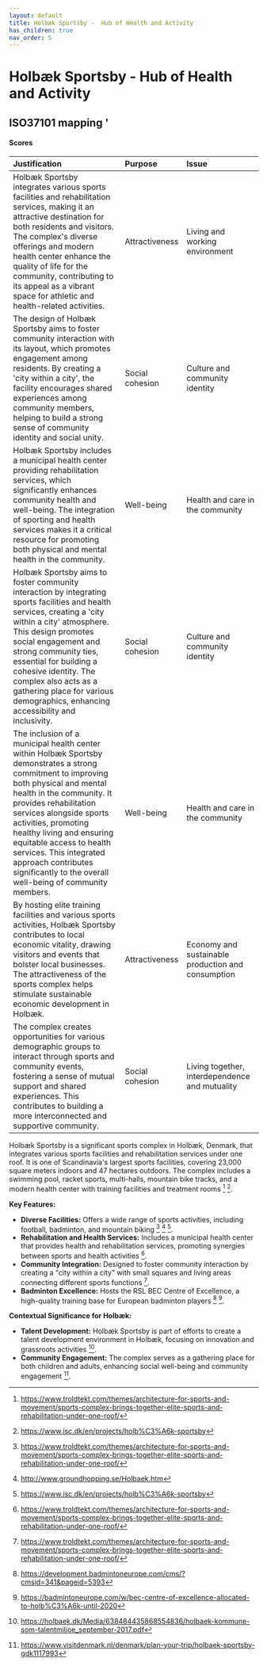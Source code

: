 ```yaml
---
layout: default
title: Holbæk Sportsby -  Hub of Health and Activity
has_children: true
nav_order: 5
---
```




# Holbæk Sportsby -  Hub of Health and Activity

## ISO37101 mapping '

#### Scores

| Justification                                                                                                                                                                                                                                                                                                                                                                                                    | Purpose         | Issue                                              |
|:-----------------------------------------------------------------------------------------------------------------------------------------------------------------------------------------------------------------------------------------------------------------------------------------------------------------------------------------------------------------------------------------------------------------|:----------------|:---------------------------------------------------|
| Holbæk Sportsby integrates various sports facilities and rehabilitation services, making it an attractive destination for both residents and visitors. The complex's diverse offerings and modern health center enhance the quality of life for the community, contributing to its appeal as a vibrant space for athletic and health-related activities.                                                         | Attractiveness  | Living and working environment                     |
| The design of Holbæk Sportsby aims to foster community interaction with its layout, which promotes engagement among residents. By creating a 'city within a city', the facility encourages shared experiences among community members, helping to build a strong sense of community identity and social unity.                                                                                                   | Social cohesion | Culture and community identity                     |
| Holbæk Sportsby includes a municipal health center providing rehabilitation services, which significantly enhances community health and well-being. The integration of sporting and health services makes it a critical resource for promoting both physical and mental health in the community.                                                                                                                 | Well-being      | Health and care in the community                   |
| Holbæk Sportsby aims to foster community interaction by integrating sports facilities and health services, creating a 'city within a city' atmosphere. This design promotes social engagement and strong community ties, essential for building a cohesive identity. The complex also acts as a gathering place for various demographics, enhancing accessibility and inclusivity.                               | Social cohesion | Culture and community identity                     |
| The inclusion of a municipal health center within Holbæk Sportsby demonstrates a strong commitment to improving both physical and mental health in the community. It provides rehabilitation services alongside sports activities, promoting healthy living and ensuring equitable access to health services. This integrated approach contributes significantly to the overall well-being of community members. | Well-being      | Health and care in the community                   |
| By hosting elite training facilities and various sports activities, Holbæk Sportsby contributes to local economic vitality, drawing visitors and events that bolster local businesses. The attractiveness of the sports complex helps stimulate sustainable economic development in Holbæk.                                                                                                                      | Attractiveness  | Economy and sustainable production and consumption |
| The complex creates opportunities for various demographic groups to interact through sports and community events, fostering a sense of mutual support and shared experiences. This contributes to building a more interconnected and supportive community.                                                                                                                                                       | Social cohesion | Living together, interdependence and mutuality     |

Holbæk Sportsby is a significant sports complex in Holbæk, Denmark, that integrates various sports facilities and rehabilitation services under one roof. It is one of Scandinavia's largest sports facilities, covering 23,000 square meters indoors and 47 hectares outdoors. The complex includes a swimming pool, racket sports, multi-halls, mountain bike tracks, and a modern health center with training facilities and treatment rooms [^1] [^2].

**Key Features:**
- **Diverse Facilities:** Offers a wide range of sports activities, including football, badminton, and mountain biking [^1] [^3] [^2].
- **Rehabilitation and Health Services:** Includes a municipal health center that provides health and rehabilitation services, promoting synergies between sports and health activities [^1].
- **Community Integration:** Designed to foster community interaction by creating a "city within a city" with small squares and living areas connecting different sports functions [^1].
- **Badminton Excellence:** Hosts the RSL BEC Centre of Excellence, a high-quality training base for European badminton players [^4] [^5].

**Contextual Significance for Holbæk:**
- **Talent Development:** Holbæk Sportsby is part of efforts to create a talent development environment in Holbæk, focusing on innovation and grassroots activities [^6].
- **Community Engagement:** The complex serves as a gathering place for both children and adults, enhancing social well-being and community engagement [^7].

[^1]: https://www.troldtekt.com/themes/architecture-for-sports-and-movement/sports-complex-brings-together-elite-sports-and-rehabilitation-under-one-roof/
[^2]: https://www.isc.dk/en/projects/holb%C3%A6k-sportsby
[^3]: http://www.groundhopping.se/Holbaek.htm
[^4]: https://development.badmintoneurope.com/cms/?cmsid=341&pageid=5393
[^5]: https://badmintoneurope.com/w/bec-centre-of-excellence-allocated-to-holb%C3%A6k-until-2020
[^6]: https://holbaek.dk/Media/638484435868554836/holbaek-kommune-som-talentmiljoe_september-2017.pdf
[^7]: https://www.visitdenmark.nl/denmark/plan-your-trip/holbaek-sportsby-gdk1117993